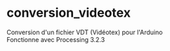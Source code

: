 # conversion_videotex
Conversion d'un fichier VDT (Vidéotex) pour l'Arduino<br>
Fonctionne avec Processing 3.2.3
